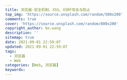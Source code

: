 ```yaml
---
title: 浏览器-安全机制、XSS、XSRF攻击与防止
top_img: 'https://source.unsplash.com/random/500x200'
comments: true
cover: 'https://source.unsplash.com/random/800x200'
copyright_author: bo.wang
description: ''
sitemap: true
date: 2021-09-01 22:59:07
updated: 2021-09-01 22:59:07
tags:
  - 浏览器
  - Web
categories: [Web, 浏览器]
keywords:
---
```


